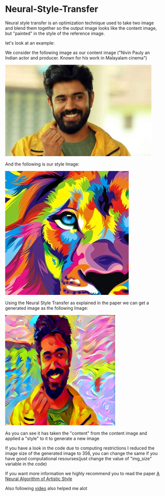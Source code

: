 # Neural-Style-Transfer

Neural style transfer is an optimization technique used to take two image and blend them together so the output image looks like the content image, but "painted" in the style of the reference image.

let's look at an example:

We consider the following image as our content image ("Nivin Pauly  an Indian actor and producer. Known for his work in Malayalam cinema")

![](Images/name.jpeg)

And the following is our style Image:

![](Images/style.jpeg)

Using the Neural Style Transfer as explained in the paper we can get a generated image as the following Image:

![](Images/generated1.png)

As you can see it has taken the "content" from the content image and applied a "style" to it to generate a new image

If you have a look in the code due to computing restrictions I reduced the image size of the generated image to 356, you can change the same if you have good computational resourses(just change the value of "img_size" variable in the code)

If you want more information we highly recommend you to read the paper 
[A Neural Algorithm of Artistic Style](https://arxiv.org/abs/1508.06576)


Also following [video](https://www.youtube.com/watch?v=imX4kSKDY7s&t=1031s) also helped me alot 
